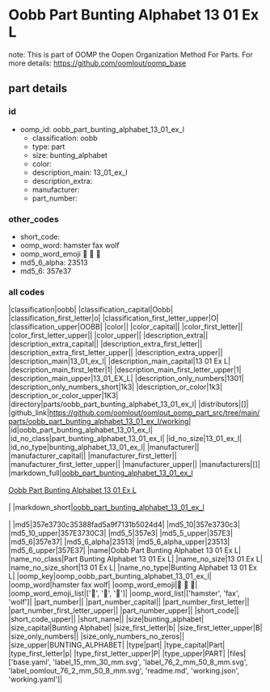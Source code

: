 # Oobb Part Bunting Alphabet 13 01 Ex L  

note: This is part of OOMP the Oopen Organization Method For Parts. For more details: https://github.com/oomlout/oomp_base

##  part details





### id
* oomp_id: oobb_part_bunting_alphabet_13_01_ex_l
  * classification: oobb
  * type: part
  * size: bunting_alphabet
  * color: 
  * description_main: 13_01_ex_l
  * description_extra: 
  * manufacturer: 
  * part_number: 

### other_codes
* short_code: 
* oomp_word: hamster fax wolf
* oomp_word_emoji :hamster: :fax: :wolf:
* md5_6_alpha: 23513
* md5_6: 357e37

### all codes 
|classification|oobb|
|classification_capital|Oobb|
|classification_first_letter|o|
|classification_first_letter_upper|O|
|classification_upper|OOBB|
|color||
|color_capital||
|color_first_letter||
|color_first_letter_upper||
|color_upper||
|description_extra||
|description_extra_capital||
|description_extra_first_letter||
|description_extra_first_letter_upper||
|description_extra_upper||
|description_main|13_01_ex_l|
|description_main_capital|13 01 Ex L|
|description_main_first_letter|1|
|description_main_first_letter_upper|1|
|description_main_upper|13_01_EX_L|
|description_only_numbers|1301|
|description_only_numbers_short|1k3|
|description_or_color|1k3|
|description_or_color_upper|1K3|
|directory|parts/oobb_part_bunting_alphabet_13_01_ex_l|
|distributors|[]|
|github_link|https://github.com/oomlout/oomlout_oomp_part_src/tree/main/parts/oobb_part_bunting_alphabet_13_01_ex_l/working|
|id|oobb_part_bunting_alphabet_13_01_ex_l|
|id_no_class|part_bunting_alphabet_13_01_ex_l|
|id_no_size|13_01_ex_l|
|id_no_type|bunting_alphabet_13_01_ex_l|
|manufacturer||
|manufacturer_capital||
|manufacturer_first_letter||
|manufacturer_first_letter_upper||
|manufacturer_upper||
|manufacturers|[]|
|markdown_full|[oobb_part_bunting_alphabet_13_01_ex_l](https://github.com/oomlout/oomlout_oomp_part_src/tree/main/parts/oobb_part_bunting_alphabet_13_01_ex_l/working)<br>[](https://github.com/oomlout/oomlout_oomp_part_src/tree/main/parts/oobb_part_bunting_alphabet_13_01_ex_l/working)<br>[Oobb Part Bunting Alphabet 13 01 Ex L](https://github.com/oomlout/oomlout_oomp_part_src/tree/main/parts/oobb_part_bunting_alphabet_13_01_ex_l/working)<br><br>|
|markdown_short|[oobb_part_bunting_alphabet_13_01_ex_l](https://github.com/oomlout/oomlout_oomp_part_src/tree/main/parts/oobb_part_bunting_alphabet_13_01_ex_l/working)<br><br>|
|md5|357e3730c35388fad5a9f7131b5024d4|
|md5_10|357e3730c3|
|md5_10_upper|357E3730C3|
|md5_5|357e3|
|md5_5_upper|357E3|
|md5_6|357e37|
|md5_6_alpha|23513|
|md5_6_alpha_upper|23513|
|md5_6_upper|357E37|
|name|Oobb Part Bunting Alphabet 13 01 Ex L|
|name_no_class|Part Bunting Alphabet 13 01 Ex L|
|name_no_size|13 01 Ex L|
|name_no_size_short|13 01 Ex L|
|name_no_type|Bunting Alphabet 13 01 Ex L|
|oomp_key|oomp_oobb_part_bunting_alphabet_13_01_ex_l|
|oomp_word|hamster fax wolf|
|oomp_word_emoji|:hamster: :fax: :wolf:|
|oomp_word_emoji_list|[':hamster:', ':fax:', ':wolf:']|
|oomp_word_list|['hamster', 'fax', 'wolf']|
|part_number||
|part_number_capital||
|part_number_first_letter||
|part_number_first_letter_upper||
|part_number_upper||
|short_code||
|short_code_upper||
|short_name||
|size|bunting_alphabet|
|size_capital|Bunting Alphabet|
|size_first_letter|b|
|size_first_letter_upper|B|
|size_only_numbers||
|size_only_numbers_no_zeros||
|size_upper|BUNTING_ALPHABET|
|type|part|
|type_capital|Part|
|type_first_letter|p|
|type_first_letter_upper|P|
|type_upper|PART|
|files|['base.yaml', 'label_15_mm_30_mm.svg', 'label_76_2_mm_50_8_mm.svg', 'label_oomlout_76_2_mm_50_8_mm.svg', 'readme.md', 'working.json', 'working.yaml']|
